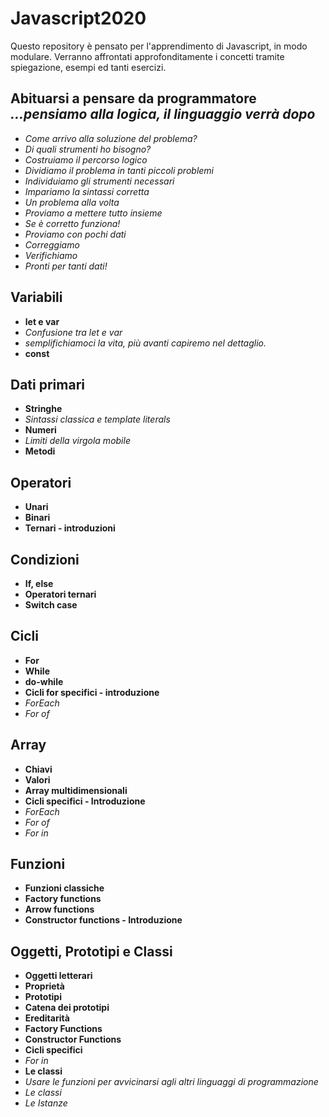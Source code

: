 # Javascript2020

Questo repository è pensato per l'apprendimento di Javascript, in modo modulare.
Verranno affrontati approfonditamente i concetti tramite spiegazione, esempi ed tanti esercizi.

## Abituarsi a pensare da programmatore *...pensiamo alla logica, il linguaggio verrà dopo*
* *Come arrivo alla soluzione del problema?*
* *Di quali strumenti ho bisogno?*
* *Costruiamo il percorso logico*
* *Dividiamo il problema in tanti piccoli problemi*
* *Individuiamo gli strumenti necessari*
* *Impariamo la sintassi corretta*
* *Un problema alla volta*
* *Proviamo a mettere tutto insieme*
* *Se è corretto funziona!*
* *Proviamo con pochi dati*
* *Correggiamo*
* *Verifichiamo*
* *Pronti per tanti dati!*

## Variabili
* **let e var**
* *Confusione tra let e var* 
* *semplifichiamoci la vita, più avanti capiremo nel dettaglio.*
* **const**

## Dati primari
* **Stringhe**
* *Sintassi classica e template literals*
* **Numeri**
* *Limiti della virgola mobile*
* **Metodi**

## Operatori
* **Unari**
* **Binari**
* **Ternari - introduzioni**

## Condizioni
* **If, else**
* **Operatori ternari**
* **Switch case**

## Cicli
* **For**
* **While**
* **do-while**
* **Cicli for specifici - introduzione**
* *ForEach*
* *For of*

## Array
* **Chiavi**
* **Valori**
* **Array multidimensionali**
* **Cicli specifici - Introduzione**
* *ForEach*
* *For of*
* *For in*

## Funzioni
* **Funzioni classiche**
* **Factory functions**
* **Arrow functions**
* **Constructor functions - Introduzione**

## Oggetti, Prototipi e Classi
* **Oggetti letterari**
* **Proprietà**
* **Prototipi**
* **Catena dei prototipi**
* **Ereditarità**
* **Factory Functions**
* **Constructor Functions**
* **Cicli specifici**
* *For in*
* **Le classi**
* *Usare le funzioni per avvicinarsi agli altri linguaggi di programmazione*
* *Le classi*
* *Le Istanze*
